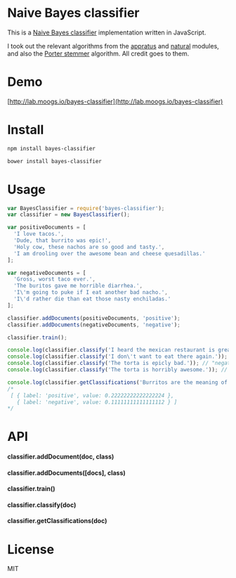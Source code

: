 # Naive Bayes classifier

This is a [Naive Bayes classifier](http://en.wikipedia.org/wiki/Naive_Bayes_classifier) implementation written in JavaScript.

I took out the relevant algorithms from the [appratus](https://github.com/NaturalNode/apparatus) and [natural](https://github.com/NaturalNode/natural) modules, and also the [Porter stemmer](https://github.com/NaturalNode/natural/tree/master/lib/natural/stemmers) algorithm. All credit goes to them.

# Demo

[http://lab.moogs.io/bayes-classifier](http://lab.moogs.io/bayes-classifier)

# Install

```bash
npm install bayes-classifier
```

```bash
bower install bayes-classifier
```

# Usage

```javascript
var BayesClassifier = require('bayes-classifier');
var classifier = new BayesClassifier();

var positiveDocuments = [
  'I love tacos.',
  'Dude, that burrito was epic!',
  'Holy cow, these nachos are so good and tasty.',
  'I am drooling over the awesome bean and cheese quesadillas.'
];

var negativeDocuments = [
  'Gross, worst taco ever.',
  'The buritos gave me horrible diarrhea.',
  'I\'m going to puke if I eat another bad nacho.',
  'I\'d rather die than eat those nasty enchiladas.'
];

classifier.addDocuments(positiveDocuments, 'positive');
classifier.addDocuments(negativeDocuments, 'negative');

classifier.train();

console.log(classifier.classify('I heard the mexican restaurant is great!')); // "positive"
console.log(classifier.classify('I don\'t want to eat there again.')); // "negative"
console.log(classifier.classify('The torta is epicly bad.')); // "negative"
console.log(classifier.classify('The torta is horribly awesome.')); // "positive"

console.log(classifier.getClassifications('Burritos are the meaning of life.'));
/*
 [ { label: 'positive', value: 0.22222222222222224 },
   { label: 'negative', value: 0.11111111111111112 } ]
*/
```

# API

#### classifier.addDocument(doc, class)

#### classifier.addDocuments([docs], class)

#### classifier.train()

#### classifier.classify(doc)

#### classifier.getClassifications(doc)

# License

MIT
